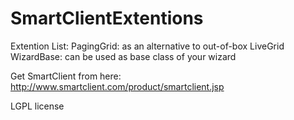 # SmartClientExtentions

Extention List:
PagingGrid: as an alternative to out-of-box LiveGrid <br>
WizardBase: can be used as base class of your wizard

Get SmartClient from here: http://www.smartclient.com/product/smartclient.jsp

LGPL license

